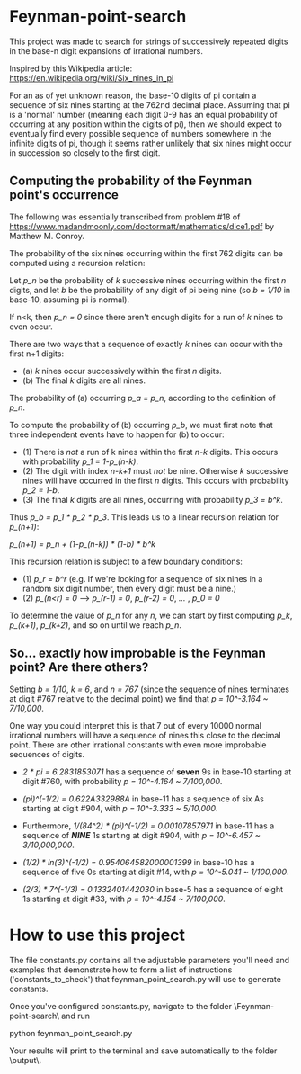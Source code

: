 # Feynman-point-search

This project was made to search for strings of successively repeated digits in the base-n digit expansions of irrational numbers.

Inspired by this Wikipedia article:
https://en.wikipedia.org/wiki/Six_nines_in_pi

For an as of yet unknown reason, the base-10 digits of pi contain a sequence of six nines starting at the 762nd decimal place. Assuming that pi is a 'normal' number (meaning each digit 0-9 has an equal probability of occurring at any position within the digits of pi), then we should expect to eventually find every possible sequence of numbers somewhere in the infinite digits of pi, though it seems rather unlikely that six nines might occur in succession so closely to the first digit.

## Computing the probability of the Feynman point's occurrence

The following was essentially transcribed from problem \#18 of https://www.madandmoonly.com/doctormatt/mathematics/dice1.pdf by Matthew M. Conroy.

The probability of the six nines occurring within the first 762 digits can be computed using a recursion relation:

Let *p_n* be the probability of *k* successive nines occurring within the first *n* digits, and let *b* be the probability of any digit of pi being nine (so *b = 1/10* in base-10, assuming pi is normal).

If n<k, then *p_n = 0* since there aren't enough digits for a run of *k* nines to even occur.

There are two ways that a sequence of exactly *k* nines can occur with the first n+1 digits:
- (a) *k* nines occur successively within the first *n* digits.
- (b) The final *k* digits are all nines.

The probability of (a) occurring *p_a = p_n*, according to the definition of *p_n*.

To compute the probability of (b) occurring *p_b*, we must first note that three independent events have to happen for (b) to occur:

- (1) There is *not* a run of k nines within the first *n-k* digits. This occurs with probability *p_1 = 1-p_(n-k)*.
- (2) The digit with index *n-k+1* must *not* be nine. Otherwise *k* successive nines will have occurred in the first *n* digits. This occurs with probability *p_2 = 1-b*.
- (3) The final *k* digits are all nines, occurring with probability *p_3 = b^k*.

Thus *p_b = p_1 * p_2 * p_3*. This leads us to a linear recursion relation for *p_(n+1)*:

*p_(n+1) = p_n + (1-p_(n-k)) * (1-b) * b^k*

This recursion relation is subject to a few boundary conditions:

- (1) *p_r = b^r* (e.g. If we're looking for a sequence of six nines in a random six digit number, then every digit must be a nine.)
- (2) *p_(n<r) = 0*  --> *p_(r-1) = 0*, *p_(r-2) = 0*, *...* , *p_0 = 0*

To determine the value of *p_n* for any *n*, we can start by first computing *p_k*, *p_(k+1)*, *p_(k+2)*, and so on until we reach *p_n*.

## So... exactly how improbable is the Feynman point? Are there others?

Setting *b = 1/10*, *k = 6*, and *n = 767* (since the sequence of nines terminates at digit \#767 relative to the decimal point) we find that *p = 10^-3.164 ~ 7/10,000*.

One way you could interpret this is that 7 out of every 10000 normal irrational numbers will have a sequence of nines this close to the decimal point. There are other irrational constants with even more improbable sequences of digits.

- *2 * pi = 6.2831853071* has a sequence of **seven** 9s in base-10 starting at digit \#760, with probability *p = 10^-4.164 ~ 7/100,000*.

- *(pi)^(-1/2) = 0.622A332988A* in base-11 has a sequence of six As starting at digit \#904, with *p = 10^-3.333 ~ 5/10,000*.

- Furthermore, *1/(84^2) * (pi)^(-1/2) = 0.00107857971* in base-11 has a sequence of ***NINE*** 1s starting at digit \#904, with *p = 10^-6.457 ~ 3/10,000,000*.

- *(1/2) * ln(3)^(-1/2) = 0.954064582000001399* in base-10 has a sequence of five 0s starting at digit \#14, with *p = 10^-5.041 ~ 1/100,000*.

- *(2/3) * 7^(-1/3) = 0.1332401442030* in base-5 has a sequence of eight 1s starting at digit \#33, with *p = 10^-4.154 ~ 7/100,000*.

# How to use this project

The file constants.py contains all the adjustable parameters you'll need and examples that demonstrate how to form a list of instructions ('constants_to_check') that feynman_point_search.py will use to generate constants.

Once you've configured constants.py, navigate to the folder \\Feynman-point-search\\ and run

python feynman_point_search.py

Your results will print to the terminal and save automatically to the folder \\output\\.
